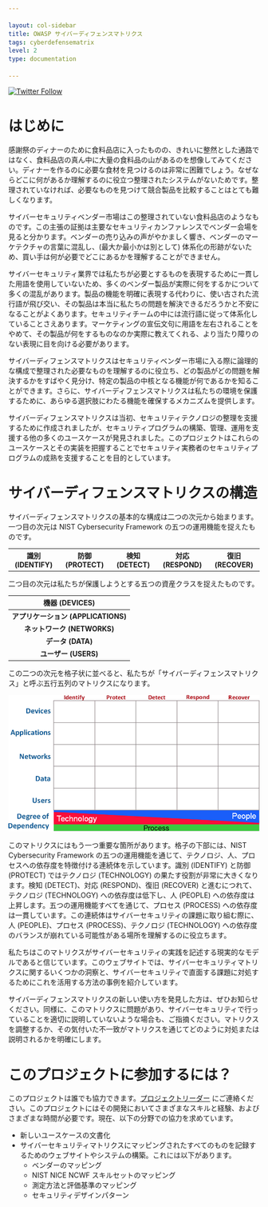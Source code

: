 ```yaml
---

layout: col-sidebar
title: OWASP サイバーディフェンスマトリクス
tags: cyberdefensematrix
level: 2
type: documentation

---
```


[![Twitter Follow](https://img.shields.io/twitter/follow/cyberdefmatrix.svg?style=social&label=Follow)](https://twitter.com/cyberdefmatrix)


# はじめに

感謝祭のディナーのために食料品店に入ったものの、きれいに整然とした通路ではなく、食料品店の真ん中に大量の食料品の山があるのを想像してみてください。ディナーを作るのに必要な食材を見つけるのは非常に困難でしょう。なぜならどこに何があるか理解するのに役立つ整理されたシステムがないためです。整理されていなければ、必要なものを見つけて競合製品を比較することはとても難しくなります。

サイバーセキュリティベンダー市場はこの整理されていない食料品店のようなものです。この主張の証拠は主要なセキュリティカンファレンスでベンダー会場を見ると分かります。ベンダーの売り込みの声がやかましく響き、ベンダーのマーケテクチャの言葉に混乱し、(最大か最小かは別として) 体系化の形跡がないため、買い手は何が必要でどこにあるかを理解することができません。

サイバーセキュリティ業界では私たちが必要とするものを表現するために一貫した用語を使用していないため、多くのベンダー製品が実際に何をするかについて多くの混乱があります。製品の機能を明確に表現する代わりに、使い古された流行語が飛び交い、その製品は本当に私たちの問題を解決できるだろうかと不安になることがよくあります。セキュリティチームの中には流行語に従って体系化していることさえあります。マーケティングの宣伝文句に用語を左右されることをやめて、その製品が何をするものなのか実際に教えてくれる、より当たり障りのない表現に目を向ける必要があります。

サイバーディフェンスマトリクスはセキュリティベンダー市場に入る際に論理的な構成で整理された必要なものを理解するのに役立ち、どの製品がどの問題を解決するかをすばやく見分け、特定の製品の中核となる機能が何であるかを知ることができます。さらに、サイバーディフェンスマトリクスは私たちの環境を保護するために、あらゆる選択肢にわたる機能を確保するメカニズムを提供します。

サイバーディフェンスマトリクスは当初、セキュリティテクノロジの整理を支援するために作成されましたが、セキュリティプログラムの構築、管理、運用を支援する他の多くのユースケースが発見されました。このプロジェクトはこれらのユースケースとその実装を把握することでセキュリティ実務者のセキュリティプログラムの成熟を支援することを目的としています。

# サイバーディフェンスマトリクスの構造

サイバーディフェンスマトリクスの基本的な構成は二つの次元から始まります。一つ目の次元は NIST Cybersecurity Framework の五つの運用機能を捉えたものです。

<table><th>識別 (IDENTIFY)</th><th>防御 (PROTECT)</th><th>検知 (DETECT)</th><th>対応 (RESPOND)</th><th>復旧 (RECOVER)</th></table>

二つ目の次元は私たちが保護しようとする五つの資産クラスを捉えたものです。

|機器 (DEVICES)|
|:---:|
|**アプリケーション (APPLICATIONS)**|
|**ネットワーク (NETWORKS)**|
|**データ (DATA)**|
|**ユーザー (USERS)**|

この二つの次元を格子状に並べると、私たちが「サイバーディフェンスマトリクス」と呼ぶ五行五列のマトリクスになります。

![Cyber Defense Matrix](assets/images/CyberDefenseMatrix.png "Cyber Defense Matrix")

このマトリクスにはもう一つ重要な箇所があります。格子の下部には、NIST Cybersecurity Framework の五つの運用機能を通じて、テクノロジ、人、プロセスへの依存度を特徴付ける連続体を示しています。識別 (IDENTIFY) と防御 (PROTECT) ではテクノロジ (TECHNOLOGY) の果たす役割が非常に大きくなります。検知 (DETECT)、対応 (RESPOND)、復旧 (RECOVER) と進むにつれて、テクノロジ (TECHNOLOGY) への依存度は低下し、人 (PEOPLE) への依存度は上昇します。五つの運用機能すべてを通じて、プロセス (PROCESS) への依存度は一貫しています。この連続体はサイバーセキュリティの課題に取り組む際に、人 (PEOPLE)、プロセス (PROCESS)、テクノロジ (TECHNOLOGY) への依存度のバランスが崩れている可能性がある場所を理解するのに役立ちます。

私たちはこのマトリクスがサイバーセキュリティの実践を記述する現実的なモデルであると信じています。このウェブサイトでは、サイバーセキュリティマトリクスに関するいくつかの洞察と、サイバーセキュリティで直面する課題に対処するためにこれを活用する方法の事例を紹介しています。

サイバーディフェンスマトリクスの新しい使い方を発見した方は、ぜひお知らせください。同様に、このマトリクスに問題があり、サイバーセキュリティで行っていることを適切に説明していないような場合も、ご指摘ください。マトリクスを調整するか、その気付いた不一致がマトリクスを通じてどのように対処または説明されるかを明確にします。

# このプロジェクトに参加するには？

このプロジェクトは誰でも協力できます。[プロジェクトリーダー](leaders.md "Project Leaders") にご連絡ください。このプロジェクトにはその開発においてさまざまなスキルと経験、およびさまざまな時間が必要です。現在、以下の分野での協力を求めています。

- 新しいユースケースの文書化
- サイバーセキュリティマトリクスにマッピングされたすべてのものを記録するためのウェブサイトやシステムの構築。これには以下があります。
	- ベンダーのマッピング
	- NIST NICE NCWF スキルセットのマッピング
	- 測定方法と評価基準のマッピング
	- セキュリティデザインパターン
	
